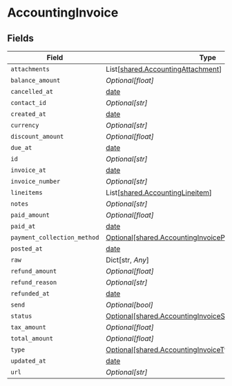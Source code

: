 # AccountingInvoice


## Fields

| Field                                                                                                                        | Type                                                                                                                         | Required                                                                                                                     | Description                                                                                                                  |
| ---------------------------------------------------------------------------------------------------------------------------- | ---------------------------------------------------------------------------------------------------------------------------- | ---------------------------------------------------------------------------------------------------------------------------- | ---------------------------------------------------------------------------------------------------------------------------- |
| `attachments`                                                                                                                | List[[shared.AccountingAttachment](../../models/shared/accountingattachment.md)]                                             | :heavy_minus_sign:                                                                                                           | N/A                                                                                                                          |
| `balance_amount`                                                                                                             | *Optional[float]*                                                                                                            | :heavy_minus_sign:                                                                                                           | N/A                                                                                                                          |
| `cancelled_at`                                                                                                               | [date](https://docs.python.org/3/library/datetime.html#date-objects)                                                         | :heavy_minus_sign:                                                                                                           | N/A                                                                                                                          |
| `contact_id`                                                                                                                 | *Optional[str]*                                                                                                              | :heavy_minus_sign:                                                                                                           | N/A                                                                                                                          |
| `created_at`                                                                                                                 | [date](https://docs.python.org/3/library/datetime.html#date-objects)                                                         | :heavy_minus_sign:                                                                                                           | N/A                                                                                                                          |
| `currency`                                                                                                                   | *Optional[str]*                                                                                                              | :heavy_minus_sign:                                                                                                           | N/A                                                                                                                          |
| `discount_amount`                                                                                                            | *Optional[float]*                                                                                                            | :heavy_minus_sign:                                                                                                           | N/A                                                                                                                          |
| `due_at`                                                                                                                     | [date](https://docs.python.org/3/library/datetime.html#date-objects)                                                         | :heavy_minus_sign:                                                                                                           | N/A                                                                                                                          |
| `id`                                                                                                                         | *Optional[str]*                                                                                                              | :heavy_minus_sign:                                                                                                           | N/A                                                                                                                          |
| `invoice_at`                                                                                                                 | [date](https://docs.python.org/3/library/datetime.html#date-objects)                                                         | :heavy_minus_sign:                                                                                                           | N/A                                                                                                                          |
| `invoice_number`                                                                                                             | *Optional[str]*                                                                                                              | :heavy_minus_sign:                                                                                                           | N/A                                                                                                                          |
| `lineitems`                                                                                                                  | List[[shared.AccountingLineitem](../../models/shared/accountinglineitem.md)]                                                 | :heavy_minus_sign:                                                                                                           | N/A                                                                                                                          |
| `notes`                                                                                                                      | *Optional[str]*                                                                                                              | :heavy_minus_sign:                                                                                                           | N/A                                                                                                                          |
| `paid_amount`                                                                                                                | *Optional[float]*                                                                                                            | :heavy_minus_sign:                                                                                                           | N/A                                                                                                                          |
| `paid_at`                                                                                                                    | [date](https://docs.python.org/3/library/datetime.html#date-objects)                                                         | :heavy_minus_sign:                                                                                                           | N/A                                                                                                                          |
| `payment_collection_method`                                                                                                  | [Optional[shared.AccountingInvoicePaymentCollectionMethod]](../../models/shared/accountinginvoicepaymentcollectionmethod.md) | :heavy_minus_sign:                                                                                                           | N/A                                                                                                                          |
| `posted_at`                                                                                                                  | [date](https://docs.python.org/3/library/datetime.html#date-objects)                                                         | :heavy_minus_sign:                                                                                                           | N/A                                                                                                                          |
| `raw`                                                                                                                        | Dict[str, *Any*]                                                                                                             | :heavy_minus_sign:                                                                                                           | N/A                                                                                                                          |
| `refund_amount`                                                                                                              | *Optional[float]*                                                                                                            | :heavy_minus_sign:                                                                                                           | N/A                                                                                                                          |
| `refund_reason`                                                                                                              | *Optional[str]*                                                                                                              | :heavy_minus_sign:                                                                                                           | N/A                                                                                                                          |
| `refunded_at`                                                                                                                | [date](https://docs.python.org/3/library/datetime.html#date-objects)                                                         | :heavy_minus_sign:                                                                                                           | N/A                                                                                                                          |
| `send`                                                                                                                       | *Optional[bool]*                                                                                                             | :heavy_minus_sign:                                                                                                           | N/A                                                                                                                          |
| `status`                                                                                                                     | [Optional[shared.AccountingInvoiceStatus]](../../models/shared/accountinginvoicestatus.md)                                   | :heavy_minus_sign:                                                                                                           | N/A                                                                                                                          |
| `tax_amount`                                                                                                                 | *Optional[float]*                                                                                                            | :heavy_minus_sign:                                                                                                           | N/A                                                                                                                          |
| `total_amount`                                                                                                               | *Optional[float]*                                                                                                            | :heavy_minus_sign:                                                                                                           | N/A                                                                                                                          |
| `type`                                                                                                                       | [Optional[shared.AccountingInvoiceType]](../../models/shared/accountinginvoicetype.md)                                       | :heavy_minus_sign:                                                                                                           | N/A                                                                                                                          |
| `updated_at`                                                                                                                 | [date](https://docs.python.org/3/library/datetime.html#date-objects)                                                         | :heavy_minus_sign:                                                                                                           | N/A                                                                                                                          |
| `url`                                                                                                                        | *Optional[str]*                                                                                                              | :heavy_minus_sign:                                                                                                           | N/A                                                                                                                          |